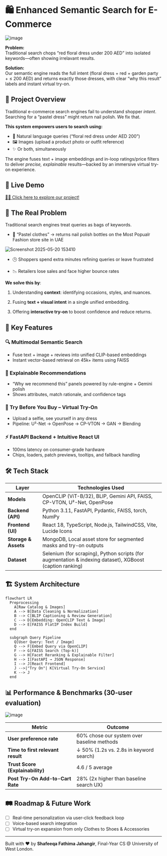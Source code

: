 <!-- README.md – Enhanced Semantic Search for E-Commerce -->
🛍️ Enhanced Semantic Search for E-Commerce
===========================================

![image](https://github.com/user-attachments/assets/74afc582-6772-4639-b11c-e07fab5af660)

**Problem:**  
Traditional search chops “red floral dress under 200 AED” into isolated keywords—often showing irrelavant results.

**Solution:**  
Our semantic engine reads the full intent (floral dress + red + garden party + ≤ 200 AED) and returns exactly those dresses, with clear “why this result” labels and instant virtual try-on.

🚀 Project Overview
-------------------

Traditional e-commerce search engines fail to understand shopper *intent*. Searching for a “pastel dress” might return nail polish. We fix that.

**This system empowers users to search using:**
- 📝 Natural language queries (“floral red dress under AED 200”)
- 🖼️ Images (upload a product photo or outfit reference)
- ✨ Or both, simultaneously

The engine fuses text + image embeddings and in-loop ratings/price filters to deliver *precise, explainable* results—backed by an immersive virtual try-on experience.

## 🎥 Live Demo 

[👀✨ Click here to explore our project! ](https://www.canva.com/design/DAGodjKFnY0/z5C1IPc4cQ99Euixpy3PdQ/watch?utm_content=DAGodjKFnY0&utm_campaign=designshare&utm_medium=link2&utm_source=uniquelinks&utlId=h29ac98f660)

🎯 The Real Problem
-------------------

Traditional search engines treat queries as bags of keywords.

*   🔴 “Pastel clothes” → returns nail polish bottles on the Most Popualr Fashion store site in UAE

![Screenshot 2025-05-20 153410](https://github.com/user-attachments/assets/afe9e65c-9e1a-4471-8f67-f6f4062e64ec)
    
*   🕒 Shoppers spend extra minutes refining queries or leave frustrated
    
*   📉 Retailers lose sales and face higher bounce rates
    

**We solve this by**:

1.  Understanding **context**: identifying occasions, styles, and nuances.
    
2.  Fusing **text + visual intent** in a single unified embedding.
    
3.  Offering **interactive try-on** to boost confidence and reduce returns.

    
## 🔑 Key Features

### 🔍 Multimodal Semantic Search  
- Fuse text + image + reviews into unified CLIP-based embeddings  
- Instant vector-based retrieval on 45k+ items using FAISS

### 🧠 Explainable Recommendations  
- “Why we recommend this” panels powered by rule-engine + Gemini polish  
- Shows attributes, match rationale, and confidence tags

### 👗 Try Before You Buy – Virtual Try-On  
- Upload a selfie, see yourself in any dress  
- Pipeline: U²-Net → OpenPose → CP-VTON → GAN → Blending

### ⚡ FastAPI Backend + Intuitive React UI  
- 100ms latency on consumer-grade hardware  
- Chips, loaders, patch previews, tooltips, and fallback handling

## 🛠️ Tech Stack

| Layer                 | Technologies Used                                                                            |
|----------------------|----------------------------------------------------------------------------------------------|
| **Models**     | OpenCLIP (ViT-B/32), BLIP, Gemini API, FAISS, CP-VTON, U²-Net, OpenPose                      |
| **Backend (API)**     | Python 3.11, FastAPI, Pydantic, FAISS, torch, NumPy                                          |
| **Frontend (UI)**     | React 18, TypeScript, Node.js, TailwindCSS, Vite, Lucide Icons                         |
| **Storage & Assets**  | MongoDB, Local asset store for segmented masks and try-on outputs                            |
| **Dataset**     | Selenium (for scraping), Python scripts (for augmentation & indexing dataset), XGBoost (caption ranking) |


🏗️ System Architecture
-----------------------

    flowchart LR
      Preprocessing
        A[Raw Catalog & Images]
        A --> B[Data Cleaning & Normalization]
        B --> C[BLIP Captioning & Review Generation]
        C --> D[Embedding: OpenCLIP Text & Image]
        D --> E[FAISS FlatIP Index Build]
      end
    
      subgraph Query Pipeline
        Q[User Query: Text / Image]
        Q --> F[Embed Query via OpenCLIP]
        F --> G[FAISS Search (Top-k)]
        G --> H[Facet Reranking & Explainable Filter]
        H --> I[FastAPI → JSON Response]
        I --> J[React Frontend]
        J -->|"Try On"| K[Virtual Try-On Service]
        K --> J
      end


## 📊 Performance & Benchmarks (30-user evaluation)

![image](https://github.com/user-attachments/assets/8b3200e5-7600-4aff-811c-b499e28f251b)

| Metric                              | Outcome                                      |
|-------------------------------------|----------------------------------------------|
| **User preference rate**            | 60% chose our system over baseline methods   |
| **Time to first relevant result**   | ↓ 50% (1.2s vs. 2.8s in keyword search)      |
| **Trust Score (Explainability)**    | 4.6 / 5 average                              |
| **Post Try-On Add-to-Cart Rate**    | 28% (2x higher than baseline search UX)      |


## 🛤️ Roadmap & Future Work

- [ ] Real-time personalization via user-click feedback loop  
- [ ] Voice-based search integration  
- [ ] Virtual try-on expansion from only Clothes to Shoes & Accessories 

* * *

Built with ❤️ by **Shafeeqa Fathima Jahangir**, Final-Year CS @ University of West London.


